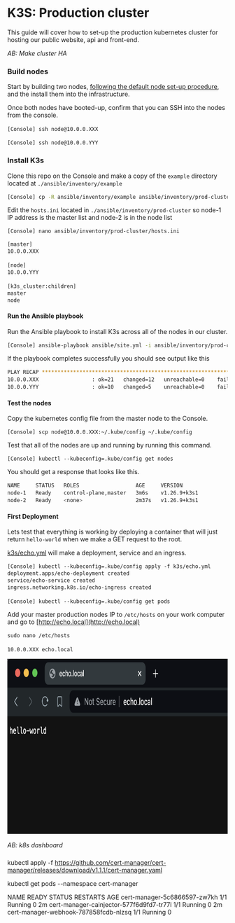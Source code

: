 # K3S: Production cluster

This guide will cover how to set-up the production kubernetes cluster for hosting our public website, api and front-end.

_AB: Make cluster HA_

### Build nodes
Start by building two nodes, [following the default node set-up procedure](./node.md), and the install them into the infrastructure.

Once both nodes have booted-up, confirm that you can SSH into the nodes from the console.

```[Console] ssh node@10.0.0.XXX```

```[Console] ssh node@10.0.0.YYY```


### Install K3s
Clone this repo on the Console and make a copy of the `example` directory located at `./ansible/inventory/example` 

```sh
[Console] cp -R ansible/inventory/example ansible/inventory/prod-cluster
```

Edit the `hosts.ini` located in `./ansible/inventory/prod-cluster` so node-1 IP address is the master list and node-2 is in the node list

```
[Console] nano ansible/inventory/prod-cluster/hosts.ini
```

```
[master]
10.0.0.XXX

[node]
10.0.0.YYY

[k3s_cluster:children]
master
node
```

#### Run the Ansible playbook

Run the Ansible playbook to install K3s across all of the nodes in our cluster.

```sh
[Console] ansible-playbook ansible/site.yml -i ansible/inventory/prod-cluster/hosts.ini
```

If the playbook completes successfully you should see output like this

```sh
PLAY RECAP ****************************************************************************************************
10.0.0.XXX                 : ok=21   changed=12   unreachable=0    failed=0    skipped=10   rescued=0    ignored=0   
10.0.0.YYY                 : ok=10   changed=5    unreachable=0    failed=0    skipped=10   rescued=0    ignored=0 
```

#### Test the nodes
Copy the kubernetes config file from the master node to the Console.

```
[Console] scp node@10.0.0.XXX:~/.kube/config ~/.kube/config
```

Test that all of the nodes are up and running by running this command.

```
[Console] kubectl --kubeconfig=.kube/config get nodes
```

You should get a response that looks like this.
```sh
NAME     STATUS   ROLES                  AGE     VERSION
node-1   Ready    control-plane,master   3m6s    v1.26.9+k3s1
node-2   Ready    <none>                 2m37s   v1.26.9+k3s1
```


#### First Deployment
Lets test that everything is working by deploying a container that will just return `hello-world` when we make a GET request to the root.

[k3s/echo.yml](/k3s/echo.yml) will make a deployment, service and an ingress.

```
[Console] kubectl --kubeconfig=.kube/config apply -f k3s/echo.yml
deployment.apps/echo-deployment created
service/echo-service created
ingress.networking.k8s.io/echo-ingress created

[Console] kubectl --kubeconfig=.kube/config get pods
```

Add your master production nodes IP to `/etc/hosts` on your work computer and go to [http://echo.local](http://echo.local)
```
sudo nano /etc/hosts

10.0.0.XXX echo.local
```

<img height="400" src="https://raw.githubusercontent.com/anthonybudd/s3-from-scratch/master/_img/echo.png">



_AB: k8s dashboard_

<!-- # install k8s dashboard ui
`kubectl apply -f https://raw.githubusercontent.com/kubernetes/dashboard/v2.7.0/aio/deploy/recommended.yaml`

Source: https://github.com/kubernetes/dashboard/blob/master/docs/user/access-control/creating-sample-user.md

kubectl --kubeconfig=prod-k8s apply -f ./prod-cluster/dashboard.
kubectl --kubeconfig=prod-k8s apply -f ./prod-cluster/dashboard.cluster-role-binding.yml
kubectl --kubeconfig=prod-k8s -n kubernetes-dashboard describe secret $(kubectl --kubeconfig=prod-k8s -n kubernetes-dashboard get secret | grep admin-user | awk '{print $1}') -->




###

kubectl apply -f https://github.com/cert-manager/cert-manager/releases/download/v1.1.1/cert-manager.yaml

kubectl get pods --namespace cert-manager

NAME                                       READY   STATUS    RESTARTS   AGE
cert-manager-5c6866597-zw7kh               1/1     Running   0          2m
cert-manager-cainjector-577f6d9fd7-tr77l   1/1     Running   0          2m
cert-manager-webhook-787858fcdb-nlzsq      1/1     Running   0       

